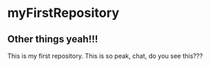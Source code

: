 # myFirstRepository
## Other things yeah!!!
This is my first repository.
This is so peak, chat, do you see this???
